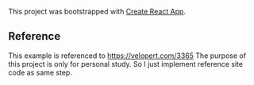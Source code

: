 This project was bootstrapped with [Create React App](https://github.com/facebook/create-react-app).

## Reference

This example is referenced to https://velopert.com/3365
The purpose of this project is only for personal study. So I just implement reference site code as same step.

